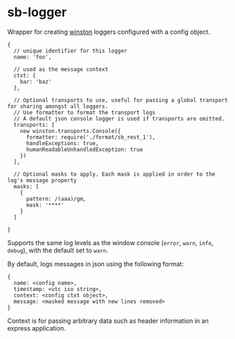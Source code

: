 # sb-logger
Wrapper for creating [winston](https://github.com/winstonjs/winston) loggers configured with a config object.

```
{
  // unique identifier for this logger
  name: 'foo',
  
  // used as the message context
  ctxt: { 
    bar: 'baz'
  },
  
  // Optional transports to use, useful for passing a global transport for sharing amongst all loggers.
  // Use formatter to format the transport logs
  // A default json console logger is used if transports are omitted.
  transports: [
    new winston.transports.Console({
      formatter: require('./format/sb_rest_1'),
      handleExceptions: true,
      humanReadableUnhandledException: true
    })
  ],
  
  // Optional masks to apply. Each mask is applied in order to the log's message property
  masks: [ 
    {
      pattern: /(aaa)/gm,
      mask: '****'
    }
  ]
  
}
```

Supports the same log levels as the window console (`error`, `warn`, `info`, `debug`), with the default set to `warn`.

By default, logs messages in json using the following format:

```
{
  name: <config name>,
  timestamp: <utc iso string>,
  context: <config ctxt object>,
  message: <masked message with new lines removed>
}
```
Context is for passing arbitrary data such as header information in an express application.